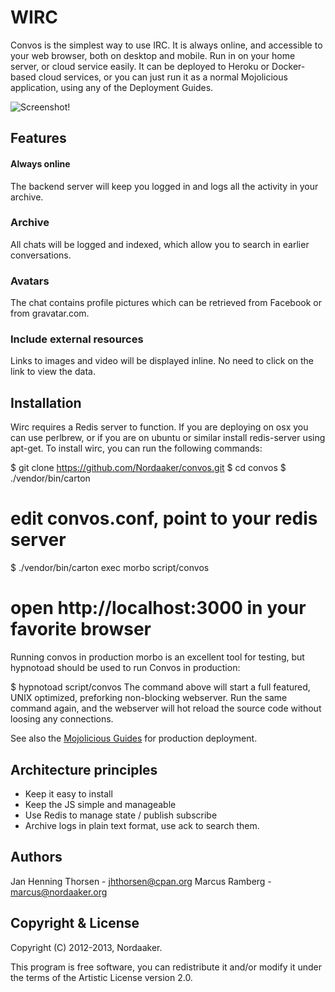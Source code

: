 
# WIRC

Convos is the simplest way to use IRC. It is always online, and accessible to your web browser, both on desktop and mobile. Run in on your home server, or cloud service easily. It can be deployed to Heroku or Docker-based cloud services, or you can just run it as a normal Mojolicious application, using any of the Deployment Guides.

![Screenshot](http://convos.by/images/screenshot.jpg)!

## Features 
#### Always online
The backend server will keep you logged in and logs all the activity in your archive.

### Archive
All chats will be logged and indexed, which allow you to search in earlier conversations.

### Avatars
The chat contains profile pictures which can be retrieved from Facebook or from gravatar.com.

### Include external resources
Links to images and video will be displayed inline. No need to click on the link to view the data.

## Installation
Wirc requires a Redis server to function. If you are deploying on osx you can use perlbrew, or if you are on ubuntu or similar install redis-server using apt-get.
To install wirc, you can run the following commands:

  $ git clone https://github.com/Nordaaker/convos.git
  $ cd convos
  $ ./vendor/bin/carton
  # edit convos.conf, point to your redis server
  $ ./vendor/bin/carton exec morbo script/convos
  # open http://localhost:3000 in your favorite browser

Running convos in production
morbo is an excellent tool for testing, but hypnotoad should be used to run Convos in production:

  $ hypnotoad script/convos
The command above will start a full featured, UNIX optimized, preforking non-blocking webserver. Run the same command again, and the webserver will hot reload the source code without loosing any connections.

See also the [Mojolicious Guides](http://mojolicio.us/perldoc/Mojolicious/Guides/Cookbook#DEPLOYMENT) for production deployment.

## Architecture principles
* Keep it easy to install
* Keep the JS simple and manageable
* Use Redis to manage state / publish subscribe
* Archive logs in plain text format, use ack to search them.


## Authors 
Jan Henning Thorsen - jhthorsen@cpan.org
Marcus Ramberg - marcus@nordaaker.org

## Copyright & License
Copyright (C) 2012-2013, Nordaaker.

This program is free software, you can redistribute it and/or modify it under the terms of the Artistic License version 2.0.
